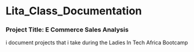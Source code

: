 # Lita_Class_Documentation
### Project Title: E Commerce Sales Analysis
i document projects that i take during the Ladies In Tech Africa Bootcamp
